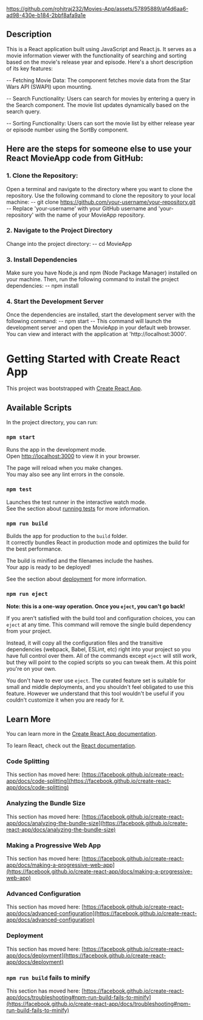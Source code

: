 https://github.com/rohitraj232/Movies-App/assets/57895889/af4d6aa6-ad98-430e-b184-2bbf8afa9a1e

## Description
This is a React application built using JavaScript and React.js. It serves as a movie information viewer with the functionality of searching and sorting based on the movie's release year and episode. Here's a short description of its key features:

 -- Fetching Movie Data: The component fetches movie data from the Star Wars API (SWAPI) upon mounting.

 -- Search Functionality: Users can search for movies by entering a query in the Search component. The movie list updates dynamically based on the search query.

 -- Sorting Functionality: Users can sort the movie list by either release year or episode number using the SortBy component. 


 ## Here are the steps for someone else to use your React MovieApp code from GitHub:

### 1. Clone the Repository:
Open a terminal and navigate to the directory where you want to clone the repository. Use the following command to clone the repository to your local machine:
   -- git clone https://github.com/your-username/your-repository.git
   -- Replace 'your-username' with your GitHub username and 'your-repository' with the name of your MovieApp repository.
   
### 2. Navigate to the Project Directory
Change into the project directory:
  -- cd MovieApp

### 3. Install Dependencies
Make sure you have Node.js and npm (Node Package Manager) installed on your machine. Then, run the following command to install the project dependencies:
  -- npm install

### 4. Start the Development Server
Once the dependencies are installed, start the development server with the following command:
  -- npm start
  -- This command will launch the development server and open the MovieApp in your default web browser. You can view and interact with the application at 'http://localhost:3000'.

# Getting Started with Create React App

This project was bootstrapped with [Create React App](https://github.com/facebook/create-react-app).

## Available Scripts

In the project directory, you can run:

### `npm start`

Runs the app in the development mode.\
Open [http://localhost:3000](http://localhost:3000) to view it in your browser.

The page will reload when you make changes.\
You may also see any lint errors in the console.

### `npm test`

Launches the test runner in the interactive watch mode.\
See the section about [running tests](https://facebook.github.io/create-react-app/docs/running-tests) for more information.

### `npm run build`

Builds the app for production to the `build` folder.\
It correctly bundles React in production mode and optimizes the build for the best performance.

The build is minified and the filenames include the hashes.\
Your app is ready to be deployed!

See the section about [deployment](https://facebook.github.io/create-react-app/docs/deployment) for more information.

### `npm run eject`

**Note: this is a one-way operation. Once you `eject`, you can't go back!**

If you aren't satisfied with the build tool and configuration choices, you can `eject` at any time. This command will remove the single build dependency from your project.

Instead, it will copy all the configuration files and the transitive dependencies (webpack, Babel, ESLint, etc) right into your project so you have full control over them. All of the commands except `eject` will still work, but they will point to the copied scripts so you can tweak them. At this point you're on your own.

You don't have to ever use `eject`. The curated feature set is suitable for small and middle deployments, and you shouldn't feel obligated to use this feature. However we understand that this tool wouldn't be useful if you couldn't customize it when you are ready for it.

## Learn More

You can learn more in the [Create React App documentation](https://facebook.github.io/create-react-app/docs/getting-started).

To learn React, check out the [React documentation](https://reactjs.org/).

### Code Splitting

This section has moved here: [https://facebook.github.io/create-react-app/docs/code-splitting](https://facebook.github.io/create-react-app/docs/code-splitting)

### Analyzing the Bundle Size

This section has moved here: [https://facebook.github.io/create-react-app/docs/analyzing-the-bundle-size](https://facebook.github.io/create-react-app/docs/analyzing-the-bundle-size)

### Making a Progressive Web App

This section has moved here: [https://facebook.github.io/create-react-app/docs/making-a-progressive-web-app](https://facebook.github.io/create-react-app/docs/making-a-progressive-web-app)

### Advanced Configuration

This section has moved here: [https://facebook.github.io/create-react-app/docs/advanced-configuration](https://facebook.github.io/create-react-app/docs/advanced-configuration)

### Deployment

This section has moved here: [https://facebook.github.io/create-react-app/docs/deployment](https://facebook.github.io/create-react-app/docs/deployment)

### `npm run build` fails to minify

This section has moved here: [https://facebook.github.io/create-react-app/docs/troubleshooting#npm-run-build-fails-to-minify](https://facebook.github.io/create-react-app/docs/troubleshooting#npm-run-build-fails-to-minify)
